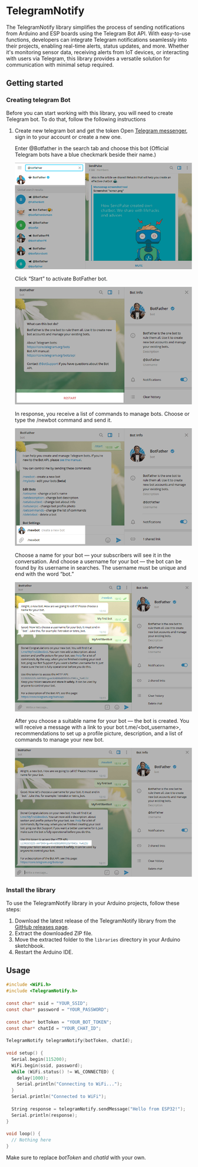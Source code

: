 # TelegramNotify
The TelegramNotify library simplifies the process of sending notifications from Arduino and ESP boards using the Telegram Bot API. With easy-to-use functions, developers can integrate Telegram notifications seamlessly into their projects, enabling real-time alerts, status updates, and more. Whether it's monitoring sensor data, receiving alerts from IoT devices, or interacting with users via Telegram, this library provides a versatile solution for communication with minimal setup required.

## Getting started

### Creating telegram Bot
Before you can start working with this library, you will need to create Telegram bot. To do that, follow the following instructions

1. Create new telegram bot and get the token
    Open [Telegram messenger](https://web.telegram.org/), sign in to your account or create a new one.

    Enter @Botfather in the search tab and choose this bot (Official Telegram bots have a blue checkmark beside their name.)

    [![@Botfather](https://github.com/t0mer/voicy/blob/main/screenshots/scr1-min.png?raw=true "@Botfather")](https://github.com/t0mer/voicy/blob/main/screenshots/scr1-min.png?raw=true "@Botfather")

    Click “Start” to activate BotFather bot.

    [![@start](https://github.com/t0mer/voicy/blob/main/screenshots/scr2-min.png?raw=true "@start")](https://github.com/t0mer/voicy/blob/main/screenshots/scr1-min.png?raw=true "@start")

    In response, you receive a list of commands to manage bots.
    Choose or type the /newbot command and send it.

    [![@newbot](https://github.com/t0mer/voicy/blob/main/screenshots/scr3-min.png?raw=true "@newbot")](https://github.com/t0mer/voicy/blob/main/screenshots/scr3-min.png?raw=true "@newbot")

    Choose a name for your bot — your subscribers will see it in the conversation. And choose a username for your bot — the bot can be found by its username in searches. The username must be unique and end with the word “bot.”

    [![@username](https://github.com/t0mer/voicy/blob/main/screenshots/scr4-min.png?raw=true "@username")](https://github.com/t0mer/voicy/blob/main/screenshots/scr4-min.png?raw=true "@username")

    After you choose a suitable name for your bot — the bot is created. You will receive a message with a link to your bot t.me/<bot_username>, recommendations to set up a profile picture, description, and a list of commands to manage your new bot.

    [![@bot_username](https://github.com/t0mer/voicy/blob/main/screenshots/scr5-min.png?raw=true "@bot_username")](https://github.com/t0mer/voicy/blob/main/screenshots/scr5-min.png?raw=true "@bot_username")


### Install the library

To use the TelegramNotify library in your Arduino projects, follow these steps:

1. Download the latest release of the TelegramNotify library from the [GitHub releases page](https://github.com/t0mer/TelegramNotify/releases).
2. Extract the downloaded ZIP file.
3. Move the extracted folder to the `libraries` directory in your Arduino sketchbook.
4. Restart the Arduino IDE.


## Usage
```c
#include <WiFi.h>
#include <TelegramNotify.h>

const char* ssid = "YOUR_SSID";
const char* password = "YOUR_PASSWORD";

const char* botToken = "YOUR_BOT_TOKEN";
const char* chatId = "YOUR_CHAT_ID";

TelegramNotify telegramNotify(botToken, chatId);

void setup() {
  Serial.begin(115200);
  WiFi.begin(ssid, password);
  while (WiFi.status() != WL_CONNECTED) {
    delay(1000);
    Serial.println("Connecting to WiFi...");
  }
  Serial.println("Connected to WiFi");
  
  String response = telegramNotify.sendMessage("Hello from ESP32!");
  Serial.println(response);
}

void loop() {
  // Nothing here
}
```
Make sure to replace *botToken* and *chatId* with your own.